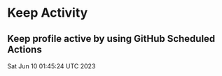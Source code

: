 # Keep Activity 
Keep profile active by using GitHub Scheduled Actions
--- 
Sat Jun 10 01:45:24 UTC 2023